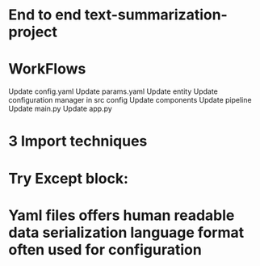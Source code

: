 <!-- setup file and box module YET TO UNDERSTAND -->

# End to end text-summarization-project

# WorkFlows

Update config.yaml
Update params.yaml 
Update entity
Update configuration manager in src config
Update components
Update pipeline
Update main.py
Update app.py

# 3 Import techniques 
<!-- Example :

import level_1_file
import level_1_file as lf1
from level_1_file import function
from level_1_file import *(All functions)

FOR MULTIPLE LEVEL FILES 
from level_1_file.level2_file import function
from level_1_file.level2_file import *
import level1_file.level2_file 
import level1_file.level2_file as lf1_2 -->

# Try Except block:

<!-- raise exceptionNameORException("Exception message") Write it in try block -->
<!-- try: (Try to execute below LOC)
    pass
    pass 
    pass
    raise Exception -> Helps to manually rasie any exception
except Exception as e: (Display the exception message if any exception occur)
    print(e)
except Exception as e:
    print("Your custom message)
else : (Else runs if try block works completely and successfully)
    pass
finally: (No matter what happens...It will run it's LOC)
    pass -->

# Yaml files offers human readable data serialization language format often used for configuration

<!-- Example 1
key : value

Example 2
my_list:
  - value1
  - value2
  - value3

Example 3
my_dict:
  key1: value1
  key2: value2

Example 4
multi-list-str: |
  Hello world
  How are you ?
  I am fine here -->